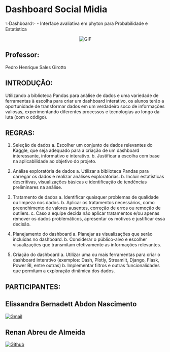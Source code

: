 # Dashboard Social Midia
✨Dashboard✨  - Interface avaliativa em phyton para Probabilidade e Estatistica

<p align="center">
  <img src="https://i.gifer.com/7LIV.gif" alt="GIF">
</p>

## Professor: 
Pedro Henrique Sales Girotto


## INTRODUÇÃO:

Utilizando a biblioteca Pandas para análise de dados e uma variedade de ferramentas à escolha para criar um dashboard interativo, os alunos terão a oportunidade de transformar dados em um verdadeiro soco de informações valiosas, experimentando diferentes processos e tecnologias ao longo da luta (com o código).

## REGRAS:

1. Seleção de dados
a. Escolher um conjunto de dados relevantes do Kaggle, que seja adequado para a
criação de um dashboard interessante, informativo e interativo.
b. Justificar a escolha com base na aplicabilidade ao objetivo do projeto.
2. Análise exploratória de dados
a. Utilizar a biblioteca Pandas para carregar os dados e realizar análises
exploratórias.
b. Incluir estatísticas descritivas, visualizações básicas e identificação de
tendências preliminares na análise.

3. Tratamento de dados
a. Identificar quaisquer problemas de qualidade ou limpeza nos dados.
b. Aplicar os tratamentos necessários, como preenchimento de valores ausentes,
correção de erros ou remoção de outliers.
c. Caso a equipe decida não aplicar tratamentos e/ou apenas remover os dados
problemáticos, apresentar os motivos e justificar essa decisão.

4. Planejamento do dashboard
a. Planejar as visualizações que serão incluídas no dashboard.
b. Considerar o público-alvo e escolher visualizações que transmitam
efetivamente as informações relevantes.

5. Criação do dashboard
a. Utilizar uma ou mais ferramentas para criar o dashboard interativo (exemplos:
Dash, Plotly, Streamlit, Django, Flask, Power BI, entre outras)
b. Implementar filtros e outras funcionalidades que permitam a exploração
dinâmica dos dados.

## PARTICIPANTES: 

## Elissandra Bernadett Abdon Nascimento

[![Gmail](https://img.shields.io/badge/Gmail-D14836?style=for-the-badge&logo=gmail&logoColor=white)](mailto:)

## Renan Abreu de Almeida

[![Github](https://img.shields.io/badge/GitHub-100000?style=for-the-badge&logo=github&logoColor=white)](https://github.com/RenanAbreu09)
